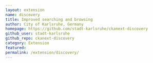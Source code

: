 ```yaml
---
layout: extension
name: discovery
title: Improved searching and browsing
author: City of Karlsruhe, Germany
homepage: https://github.com/stadt-karlsruhe/ckanext-discovery
github_user: stadt-karlsruhe
github_repo: ckanext-discovery
category: Extension
featured: 
permalink: /extension/discovery/
---
```



<Error getting README>
